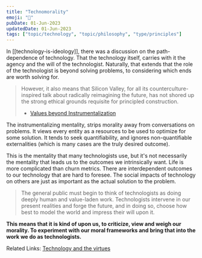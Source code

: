 ```yaml
---
title: "Technomorality"
emoji: "🤖"
pubDate: 01-Jun-2023
updatedDate: 01-Jun-2023
tags: ["topic/technology", "topic/philosophy", "type/principles"]
---
```


In [[technology-is-ideology]], there was a discussion on the path-dependence of technology. That the technology itself, carries with it the agency and the will of the technologist. Naturally, that extends that the role of the technologist is beyond solving problems, to considering which ends are worth solving for.

>However, it also means that Silicon Valley, for all its counterculture-inspired talk about radically reimagining the future, has not shored up the strong ethical grounds requisite for principled construction.
>
>- [Values beyond Instrumentalization](https://letterstoayoungtechnologist.com/Value-Beyond-Instrumentalization)

The instrumentalizing mentality, strips morality away from conversations on problems. It views every entity as a resources to be used to optimize for some solution. It tends to seek quantifiability, and ignores non-quantifiable externalities (which is many cases are the truly desired outcome).

This is the mentality that many technologists use, but it's not necessarily the mentality that leads us to the outcomes we intrinsically want. Life is more complicated than churn metrics. There are interdependent outcomes to our technology that are hard to foresee. The social impacts of technology on others are just as important as the actual solution to the problem.

>The general public must begin to think of technologists as doing deeply human and value-laden work. Technologists intervene in our present realities and forge the future, and in doing so, choose how best to model the world and impress their will upon it.

**This means that it is kind of upon us, to criticize, view and weigh our morality. To experiment with our moral frameworks and bring that into the work we do as technologists.**

Related Links:
[Technology and the virtues](https://ndpr.nd.edu/reviews/technology-and-the-virtues-a-philosophical-guide-to-a-future-worth-wanting/)